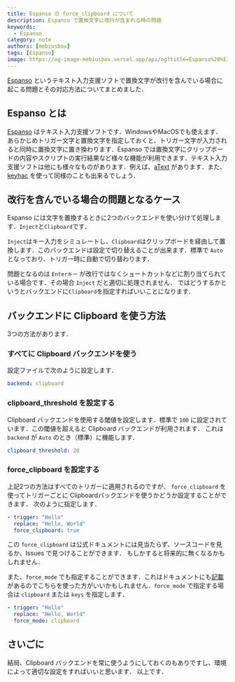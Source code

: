 ```yaml
---
title: Espanso の force_clipboard について
description: Espanso で置換文字に改行が含まれる時の問題
keywords:
  - Espanso
category: note
authors: [mebiusbox]
tags: [Espanso]
image: https://og-image-mebiusbox.vercel.app/api/og?title=Espanso%20%E3%81%AE%20force_clipboard%20%E3%81%AB%E3%81%A4%E3%81%84%E3%81%A6&subtitle=Espanso%20%E3%81%A7%E7%BD%AE%E6%8F%9B%E6%96%87%E5%AD%97%E3%81%AB%E6%94%B9%E8%A1%8C%E3%81%8C%E5%90%AB%E3%81%BE%E3%82%8C%E3%82%8B%E6%99%82%E3%81%AE%E5%95%8F%E9%A1%8C&date=2023%2F12%2F23&tags=Espanso
---
```


[Espanso](https://espanso.org/) というテキスト入力支援ソフトで置換文字が改行を含んでいる場合に起こる問題とその対応方法についてまとめました．

<!-- truncate -->

## Espanso とは

[Espanso](https://espanso.org/) はテキスト入力支援ソフトです．WindowsやMacOSでも使えます．あらかじめトリガー文字と置換文字を指定しておくと、トリガー文字が入力されると同時に置換文字に置き換わります．Espanso では置換文字にクリップボードの内容やスクリプトの実行結果など様々な機能が利用できます．テキスト入力支援ソフトは他にも様々なものがあります．例えば、[aText](https://www.trankynam.com/atext/) があります．また、[keyhac](https://sites.google.com/site/craftware/keyhac-ja) を使って同様のことも出来るでしょう．


## 改行を含んでいる場合の問題となるケース

Espanso には文字を置換するときに2つのバックエンドを使い分けて処理します．`Inject`と`Clipboard`です．

`Inject`はキー入力をシミュレートし、`Clipboard`はクリップボードを経由して置換します．このバックエンドは設定で切り替えることが出来ます．標準で `Auto` となっており、トリガー時に自動で切り替わります．

問題となるのは `Enterキー` が改行ではなくショートカットなどに割り当てられている場合です．その場合 `Inject` だと適切に処理されません．
ではどうするかというとバックエンドに`Clipboard`を指定すればいいことになります．

## バックエンドに Clipboard を使う方法

3つの方法があります．

### すべてに Clipboard バックエンドを使う

設定ファイルで次のように設定します．

```yml title="default.yml"
backend: clipboard
```


### clipboard_threshold を設定する

Clipboard バックエンドを使用する閾値を設定します．標準で `100` に設定されています．この閾値を超えると Clipboard バックエンドが利用されます．
これは `backend` が `Auto` のとき（標準）に機能します．

```yml title="default.yml"
clipboard_threshold: 20
```


### force_clipboard を設定する

上記2つの方法はすべてのトリガーに適用されるのですが、 `force_clipboard` を使ってトリガーごとに Clipboardバックエンドを使うかどうか設定することができます．
次のように指定します．

```yml
- trigger: "Hello"
  replace: "Hello, World"
  force_clipboard: true
```


この `force_clipboard` は公式ドキュメントには見当たらず、ソースコードを見るか、Issues で見つけることができます．
もしかすると将来的に無くなるかもしれません．

また、`force_mode` でも指定することができます．これはドキュメントにも[記載](https://espanso.org/docs/matches/basics/#injection-mechanism)があるのでこちらを使った方がいいかもしれません．`force_mode` で指定する場合は `clipboard` または `keys` を指定します．

```yml
- trigger: "Hello"
  replace: "Hello, World"
  force_mode: clipboard
```


## さいごに

結局、Clipboard バックエンドを常に使うようにしておくのもありですし、環境によって適切な設定をすればいいと思います．
以上です．

